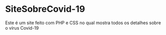 # SiteSobreCovid-19
Este é um site feito com PHP e CSS no qual mostra todos os detalhes sobre o vírus Covid-19
